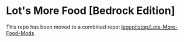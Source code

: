# Lot's More Food [Bedrock Edition]
This repo has been moved to a combined repo: [legopitstop/Lots-More-Food-Mods](https://github.com/legopitstop/Lots-More-Food-Mods/tree/main/Lots%20More%20Food%20Addon)

